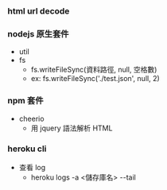 ### html url decode

### nodejs 原生套件

- util
- fs
  - fs.writeFileSync(資料路徑, null, 空格數)
  - ex: fs.writeFileSync('./test.json', null, 2)

### npm 套件

- cheerio
  - 用 jquery 語法解析 HTML

### heroku cli

- 查看 log
  - heroku logs -a <儲存庫名> --tail
